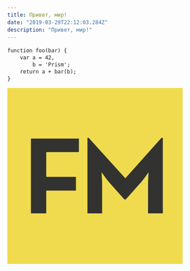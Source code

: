 ```yaml
---
title: Привет, мир!
date: "2019-03-29T22:12:03.284Z"
description: "Привет, мир!"
---
```


```javascript{numberLines: true}
function foo(bar) {
    var a = 42,
        b = 'Prism';
    return a + bar(b);
}
```

![Frontend Magazine Logo](logo_short.png)
